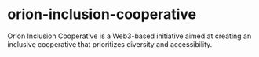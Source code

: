 # orion-inclusion-cooperative
Orion Inclusion Cooperative is a Web3-based initiative aimed at creating an inclusive cooperative that prioritizes diversity and accessibility.
